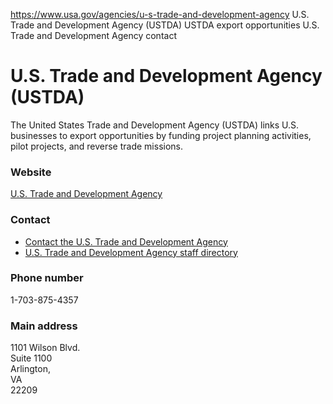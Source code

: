 

https://www.usa.gov/agencies/u-s-trade-and-development-agency
U.S. Trade and Development Agency (USTDA)
USTDA export opportunities
U.S. Trade and Development Agency contact

# U.S. Trade and Development Agency (USTDA)

The United States Trade and Development Agency (USTDA) links U.S. businesses to export opportunities by funding project planning activities, pilot projects, and reverse trade missions.

### Website

[U.S. Trade and Development Agency](http://www.ustda.gov/)

### Contact

* [Contact the U.S. Trade and Development Agency](https://ustda.gov/contact/)
* [U.S. Trade and Development Agency staff directory](https://ustda.gov/about/)

### Phone number

1-703-875-4357

### Main address

1101 Wilson Blvd.  
Suite 1100  
Arlington,  
VA  
22209
